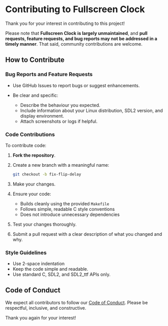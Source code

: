 # Contributing to Fullscreen Clock

Thank you for your interest in contributing to this project!

Please note that **Fullscreen Clock is largely unmaintained**,
and **pull requests, feature requests, and bug reports
may not be addressed in a timely manner**.
That said, community contributions are welcome.

## How to Contribute

### Bug Reports and Feature Requests

* Use GitHub Issues to report bugs or suggest enhancements.
* Be clear and specific:

  * Describe the behaviour you expected.
  * Include information about your Linux distribution, SDL2 version,
    and display environment.
  * Attach screenshots or logs if helpful.

### Code Contributions

To contribute code:

1. **Fork the repository**.
2. Create a new branch with a meaningful name:

   ```bash
   git checkout -b fix-flip-delay
   ```
3. Make your changes.
4. Ensure your code:

   * Builds cleanly using the provided `Makefile`
   * Follows simple, readable C style conventions
   * Does not introduce unnecessary dependencies
5. Test your changes thoroughly.
6. Submit a pull request with a clear description of what you changed and why.

### Style Guidelines

* Use 2-space indentation
* Keep the code simple and readable.
* Use standard C, SDL2, and SDL2_ttf APIs only.

## Code of Conduct

We expect all contributors to follow our [Code of Conduct](CODE_OF_CONDUCT.md). Please be respectful, inclusive, and constructive.

Thank you again for your interest!

